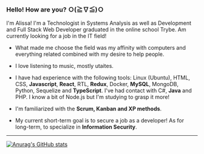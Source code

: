 ### Hello! How are you? Ｏ(≧∇≦)Ｏ

I'm Alissa! I'm a Technologist in Systems Analysis as well as Development and Full Stack Web Developer graduated in the online school Trybe. Am currently looking for a job in the IT field!

- What made me choose the field was my affinity with computers and everything related combined with my desire to help people.
+ I love listening to music, mostly utaites.
- I have had experience with the following tools: Linux (Ubuntu), HTML, CSS, **Javascript**, **React**, RTL, **Redux**, Docker, **MySQL**, MongoDB, Python, Sequelize and **TypeScript**. I've had contact with C#, **Java** and PHP. I know a bit of Node.js but I'm studying to grasp it more!
+ I'm familiarized with the **Scrum, Kanban and XP methods**.
- My current short-term goal is to secure a job as a developer! As for long-term, to specialize in **Information Security**.

---

[![Anurag's GitHub stats](https://github-readme-stats.vercel.app/api?username=AlissaMaximo&show=prs_merged,prs_merged_percentage&show_icons=true&theme=ambient_gradient)](https://github.com/anuraghazra/github-readme-stats)
